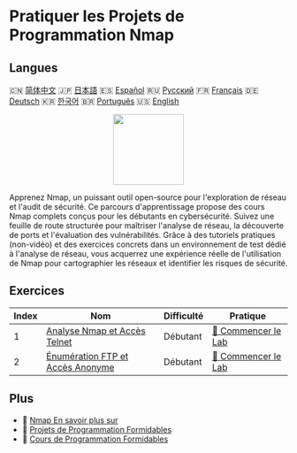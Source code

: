 # Pratiquer les Projets de Programmation Nmap

## Langues

🇨🇳 [简体中文](README_zh.md) 🇯🇵 [日本語](README_ja.md) 🇪🇸 [Español](README_es.md) 🇷🇺 [Русский](README_ru.md) 🇫🇷 [Français](README_fr.md) 🇩🇪 [Deutsch](README_de.md) 🇰🇷 [한국어](README_ko.md) 🇧🇷 [Português](README_pt.md) 🇺🇸 [English](README.md) 

<div align="center">
<img width="128px" src="https://file.labex.io/path/pPoL1KPkCT9I.png">
</div>

Apprenez Nmap, un puissant outil open-source pour l'exploration de réseau et l'audit de sécurité. Ce parcours d'apprentissage propose des cours Nmap complets conçus pour les débutants en cybersécurité. Suivez une feuille de route structurée pour maîtriser l'analyse de réseau, la découverte de ports et l'évaluation des vulnérabilités. Grâce à des tutoriels pratiques (non-vidéo) et des exercices concrets dans un environnement de test dédié à l'analyse de réseau, vous acquerrez une expérience réelle de l'utilisation de Nmap pour cartographier les réseaux et identifier les risques de sécurité.

## Exercices

|   Index | Nom                                                                                                          | Difficulté   | Pratique                                                                                        |
|---------|--------------------------------------------------------------------------------------------------------------|--------------|-------------------------------------------------------------------------------------------------|
|       1 | [Analyse Nmap et Accès Telnet](https://labex.io/fr/courses/project-nmap-port-scanning-and-telnet-access)     | Débutant     | [🚀 Commencer le Lab](https://labex.io/fr/courses/project-nmap-port-scanning-and-telnet-access) |
|       2 | [Énumération FTP et Accès Anonyme](https://labex.io/fr/courses/project-ftp-enumeration-and-anonymous-access) | Débutant     | [🚀 Commencer le Lab](https://labex.io/fr/courses/project-ftp-enumeration-and-anonymous-access) |

## Plus

- 🔗 [Nmap En savoir plus sur](https://labex.io/fr/skilltrees/nmap)
- 🔗 [Projets de Programmation Formidables](https://github.com/labex-labs/awesome-programming-projects)
- 🔗 [Cours de Programmation Formidables](https://github.com/labex-labs/awesome-programming-courses)

